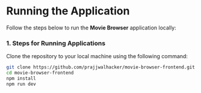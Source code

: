 # Running the Application

Follow the steps below to run the **Movie Browser** application locally:

### 1. Steps for Running Applications
Clone the repository to your local machine using the following command:

```bash
git clone https://github.com/prajjwalhacker/movie-browser-frontend.git
cd movie-browser-frontend
npm install
npm run dev